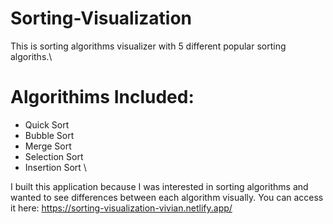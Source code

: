 # Sorting-Visualization
This is sorting algorithms visualizer with 5 different popular sorting algoriths.\
# Algorithims Included:
* Quick Sort
* Bubble Sort
* Merge Sort
* Selection Sort
* Insertion Sort \

I built this application because I was interested in sorting algorithms and wanted to see differences between each algorithm visually. 
You can access it here: https://sorting-visualization-vivian.netlify.app/

